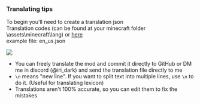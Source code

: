 ### Translating tips
To begin you'll need to create a translation json  
Translation codes (can be found at your minecraft folder \assets\minecraft\lang) or [here](https://minecraft.fandom.com/wiki/Language)     
example file: en_us.json

![](https://cdn.discordapp.com/attachments/838693800683372564/1039482418408726608/Untitled_11-07-2022_11-21-33.png)

- You can freely translate the mod and commit it directly to GitHub or DM me in discord (@iri_dark)
and send the translation file directly to me
- `\n` means "new line". If you want to split text into multiple lines, use `\n` to do it. (Useful for translating lexicon)
- Translations aren't 100% accurate, so you can edit them to fix the mistakes